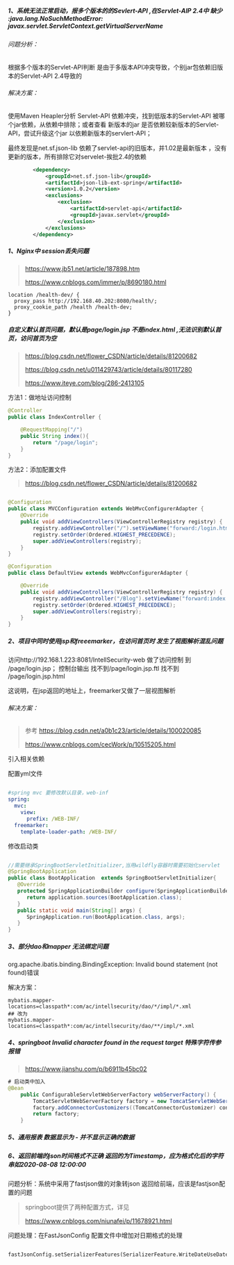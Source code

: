 ##### 1、系统无法正常启动，报多个版本的的Sevlert-API ,在Servlet-AIP 2.4中 缺少 :java.lang.NoSuchMethodError: javax.servlet.ServletContext.*getVirtual*ServerName

###### 问题分析：

根据多个版本的Servlet-API判断 是由于多版本API冲突导致，个别jar包依赖旧版本的Servlet-API 2.4导致的

###### 解决方案：

使用Maven Heapler分析 Servlet-API 依赖冲突，找到低版本的Servlet-API 被哪个jar依赖，从依赖中排除；或者查看 新版本的jar 是否依赖较新版本的Servlet-API，尝试升级这个jar 以依赖新版本的servlert-API；

最终发现是net.sf.json-lib 依赖了servlet-api的旧版本，并1.02是最新版本 ，没有更新的版本，所有排除它对servelet-挨批2.4的依赖

```xml
        <dependency>
            <groupId>net.sf.json-lib</groupId>
            <artifactId>json-lib-ext-spring</artifactId>
            <version>1.0.2</version>
            <exclusions>
                <exclusion>
                    <artifactId>servlet-api</artifactId>
                    <groupId>javax.servlet</groupId>
                </exclusion>
            </exclusions>
        </dependency>
```



##### 1、Nginx中 session丢失问题

> https://www.jb51.net/article/187898.htm
>
> https://www.cnblogs.com/immer/p/8690180.html

```
location /health-dev/ {
  proxy_pass http://192.168.40.202:8080/health/;
  proxy_cookie_path /health /health-dev;
}
```



##### 自定义默认首页问题，默认是page/login.jsp 不是index.html ,无法识别默认首页，访问首页为空

> https://blog.csdn.net/flower_CSDN/article/details/81200682
>
> https://blog.csdn.net/u011429743/article/details/80117280
>
> https://www.iteye.com/blog/286-2413105

方法1：做地址访问控制

```java
@Controller
public class IndexController {

    @RequestMapping("/")
    public String index(){
        return "/page/login";
    }
}
```

方法2：添加配置文件

> https://blog.csdn.net/flower_CSDN/article/details/81200682

```java

@Configuration
public class MVCConfiguration extends WebMvcConfigurerAdapter {
    @Override
    public void addViewControllers(ViewControllerRegistry registry) { 
        registry.addViewController("/").setViewName("forward:/login.html"); 
        registry.setOrder(Ordered.HIGHEST_PRECEDENCE); 
        super.addViewControllers(registry); 
    }
}
```

```java
@Configuration
public class DefaultView extends WebMvcConfigurerAdapter {

    @Override
    public void addViewControllers(ViewControllerRegistry registry) {
        registry.addViewController("/Blog").setViewName("forward:index.jsp");
        registry.setOrder(Ordered.HIGHEST_PRECEDENCE);
        super.addViewControllers(registry);
    }
}
```



##### 2、项目中同时使用jsp和freeemarker，在访问首页时 发生了视图解析混乱问题

访问http://192.168.1.223:8081/IntellSecurity-web  做了访问控制 到 /page/login.jsp； 控制台输出 找不到/page/login.jsp.ftl 找不到 /page/login.jsp.html

这说明，在jsp返回的地址上，freemarker又做了一层视图解析

###### 解决方案：

> 参考 https://blog.csdn.net/a0b1c23/article/details/100020085
>
> https://www.cnblogs.com/cecWork/p/10515205.html

引入相关依赖

配置yml文件

```yml

#spring mvc 要修改默认目录，web-inf
spring:
  mvc:
    view:
      prefix: /WEB-INF/
  freemarker:
    template-loader-path: /WEB-INF/
```

修改启动类

```java

//需要继承SpringBootServletInitializer,当用wildfly容器时需要初始化servlet
@SpringBootApplication
public class BootApplication  extends SpringBootServletInitializer{
   @Override
   protected SpringApplicationBuilder configure(SpringApplicationBuilder application) {
      return application.sources(BootApplication.class);
   }
   public static void main(String[] args) {
      SpringApplication.run(BootApplication.class, args);
   }
}
```



##### 3、部分dao和mapper 无法绑定问题

org.apache.ibatis.binding.BindingException: Invalid bound statement (not found)错误

解决方案：

```properties
mybatis.mapper-locations=classpath*:com/ac/intellsecurity/dao/*/impl/*.xml
## 改为
mybatis.mapper-locations=classpath*:com/ac/intellsecurity/dao/**/impl/*.xml
```



##### 4、springboot Invalid character found in the request target 特殊字符传参报错

> https://www.jianshu.com/p/b6911b45bc02

```java
# 启动类中加入
@Bean
    public ConfigurableServletWebServerFactory webServerFactory() {
        TomcatServletWebServerFactory factory = new TomcatServletWebServerFactory();
        factory.addConnectorCustomizers((TomcatConnectorCustomizer) connector -> connector.setProperty("relaxedQueryChars", "|{}[]\\"));
        return factory;
    }
```

##### 5、通用报表 数据显示为 -  并不显示正确的数据





##### 6、返回前端的json时间格式不正确 返回的为Timestamp，应为格式化后的字符串如2020-08-08 12:00:00

问题分析：系统中采用了fastjson做的对象转json 返回给前端，应该是fastjson配置的问题

> springboot提供了两种配置方式，详见
>
> https://www.cnblogs.com/niunafei/p/11678921.html

问题处理：在FastJsonConfig 配置文件中增加对日期格式的处理

```
 fastJsonConfig.setSerializerFeatures(SerializerFeature.WriteDateUseDateFormat);
```

